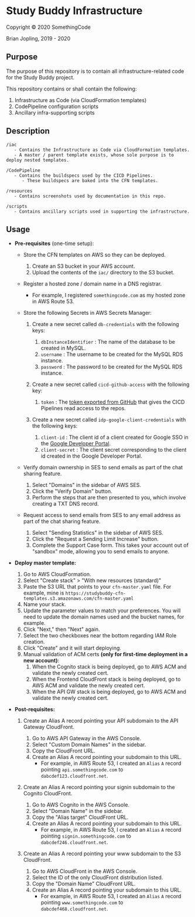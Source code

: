 # Study Buddy Infrastructure

Copyright © 2020 SomethingCode

Brian Jopling, 2019 - 2020


## Purpose

The purpose of this repository is to contain all infrastructure-related 
code for the Study Buddy project.

This repository contains or shall contain the following:

1. Infrastructure as Code (via CloudFormation templates)
2. CodePipeline configuration scripts
3. Ancillary infra-supporting scripts


## Description

```
/iac
   - Contains the Infrastructure as Code via CloudFormation templates.
   - A master / parent template exists, whose sole purpose is to deploy nested templates.

/CodePipeline
   - Contains the buildspecs used by the CICD Pipelines.
      - These buildspecs are baked into the CFN templates.

/resources
   - Contains screenshots used by documentation in this repo.

/scripts
   - Contains ancillary scripts used in supporting the infrastructure.
```


## Usage

- **Pre-requisites** (one-time setup):

   - Store the CFN templates on AWS so they can be deployed.

      1. Create an S3 bucket in your AWS account.
      2. Upload the contents of the `iac/` directory to the S3 bucket.

   - Register a hosted zone / domain name in a DNS registrar.
     - For example, I registered `somethingcode.com` as my hosted zone in AWS Route 53.

  - Store the following Secrets in AWS Secrets Manager:
  
    1. Create a new secret called `db-credentials` with the following keys:
       1. `dbInstanceIdentifier` : The name of the database to be created in MySQL.
       2. `username` : The username to be created for the MySQL RDS instance.
       3. `password` : The password to be created for the MySQL RDS instance.


    2. Create a new secret called `cicd-github-access` with the following key:
       1. `token` : The [token exported from GitHub](https://help.github.com/en/github/authenticating-to-github/creating-a-personal-access-token-for-the-command-line) that gives the CICD Pipelines read access to the repos.


    3. Create a new secret called `idp-google-client-credentials` with the following keys:
       1. `client-id` : The client id of a client created for Google SSO in the [Google Developer Portal](https://docs.aws.amazon.com/cognito/latest/developerguide/cognito-user-pools-social-idp.html).
       2. `client-secret` : The client secret corresponding to the client id created in the Google Developer Portal.

   - Verify domain ownership in SES to send emails as part of the chat sharing feature.
  
      1. Select "Domains" in the sidebar of AWS SES. 
      2. Click the "Verify Domain" button.
      3. Perform the steps that are then presented to you, which involve creating a TXT DNS record.

   - Request access to send emails from SES to any email address as part of the chat sharing feature.

      1. Select "Sending Statistics" in the sidebar of AWS SES.
      2. Click the "Request a Sending Limit Increase" button.
      3. Complete the Support Case form. This takes your account 
         out of "sandbox" mode, allowing you to send emails to anyone.

  
- **Deploy master template:**

   1. Go to AWS CloudFormation.
   2. Select "Create stack" > "With new resources (standard)"
   3. Paste the S3 URL that points to your `cfn-master.yaml` file.
      For example, mine is `https://studybuddy-cfn-templates.s3.amazonaws.com/cfn-master.yaml`
   4. Name your stack.
   5. Update the parameter values to match your preferences.
      You will need to update the domain names used and the bucket names, for example.
   6. Click "Next," then "Next" again.
   7. Select the two checkboxes near the bottom regarding IAM Role creation.
   8. Click "Create" and it will start deploying.
   9. Manual validation of ACM certs **(only for first-time deployment in a new account)**:
      1. When the Cognito stack is being deployed, go to AWS ACM and validate the newly created cert.
      2. When the Frontend CloudFront stack is being deployed, go to AWS ACM and validate the newly created cert.
      3. When the API GW stack is being deployed, go to AWS ACM and validate the newly created cert.

- **Post-requisites:**
  1. Create an Alias A record pointing your API subdomain to the API Gateway CloudFront.
   
        1. Go to AWS API Gateway in the AWS Console.
        2. Select "Custom Domain Names" in the sidebar.
        3. Copy the CloudFront URL.
        4. Create an Alias A record pointing your subdomain to this URL.
           - For example, in AWS Route 53, I created an `Alias` `A` record pointing `api.somethingcode.com` to `dabcdef123.cloudfront.net`.

   2. Create an Alias A record pointing your signin subdomain to the Cognito CloudFront.
   
        1. Go to AWS Cognito in the AWS Console.
        2. Select "Domain Name" in the sidebar.
        3. Copy the "Alias target" CloudFront URL.
        4. Create an Alias A record pointing your subdomain to this URL.
           - For example, in AWS Route 53, I created an `Alias` `A` record pointing `signin.somethingcode.com` to `dabcdef246.cloudfront.net`.

   3. Create an Alias A record pointing your www subdomain to the S3 CloudFront.
   
        1. Go to AWS CloudFront in the AWS Console.
        2. Select the ID of the only CloudFront distribution listed.
        3.  Copy the "Domain Name" CloudFront URL.
        4.  Create an Alias A record pointing your subdomain to this URL.
            - For example, in AWS Route 53, I created an `Alias` `A` record pointing `www.somethingcode.com` to `dabcdef468.cloudfront.net`.
